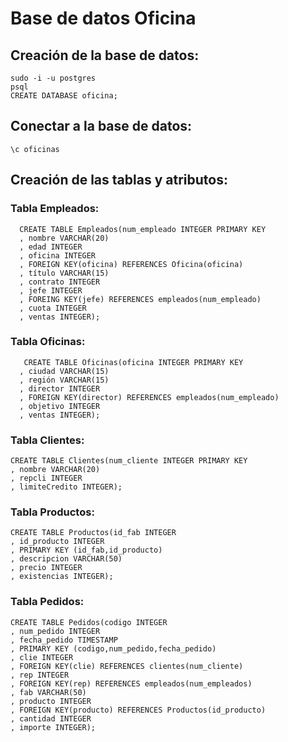 # Base de datos Oficina

## Creación de la base de datos:

  
  ```
  sudo -i -u postgres
  psql
  CREATE DATABASE oficina;
  ```
## Conectar a la base de datos:
  ```
  \c oficinas
  ```
  
## Creación de las tablas y atributos:

  ### Tabla Empleados:
```
  CREATE TABLE Empleados(num_empleado INTEGER PRIMARY KEY
  , nombre VARCHAR(20)
  , edad INTEGER
  , oficina INTEGER
  , FOREIGN KEY(oficina) REFERENCES Oficina(oficina)
  , título VARCHAR(15)
  , contrato INTEGER
  , jefe INTEGER
  , FOREING KEY(jefe) REFERENCES empleados(num_empleado)
  , cuota INTEGER
  , ventas INTEGER);
  ```
  ### Tabla Oficinas:
    
    
 ```
    CREATE TABLE Oficinas(oficina INTEGER PRIMARY KEY
   , ciudad VARCHAR(15)
   , región VARCHAR(15)
   , director INTEGER
   , FOREIGN KEY(director) REFERENCES empleados(num_empleado)
   , objetivo INTEGER
   , ventas INTEGER);
   ```
  ### Tabla Clientes:
  
  ```
  CREATE TABLE Clientes(num_cliente INTEGER PRIMARY KEY
  , nombre VARCHAR(20)
  , repcli INTEGER
  , limiteCredito INTEGER);
  ```
  ### Tabla Productos:
  
  ```
  CREATE TABLE Productos(id_fab INTEGER
  , id_producto INTEGER
  , PRIMARY KEY (id_fab,id_producto)
  , descripcion VARCHAR(50)
  , precio INTEGER
  , existencias INTEGER);
  ```
  ### Tabla Pedidos:
  
  ```
  CREATE TABLE Pedidos(codigo INTEGER
  , num_pedido INTEGER
  , fecha_pedido TIMESTAMP
  , PRIMARY KEY (codigo,num_pedido,fecha_pedido)
  , clie INTEGER
  , FOREIGN KEY(clie) REFERENCES clientes(num_cliente)
  , rep INTEGER
  , FOREIGN KEY(rep) REFERENCES empleados(num_empleados)
  , fab VARCHAR(50)
  , producto INTEGER
  , FOREIGN KEY(producto) REFERENCES Productos(id_producto)
  , cantidad INTEGER
  , importe INTEGER);
  ```
   
